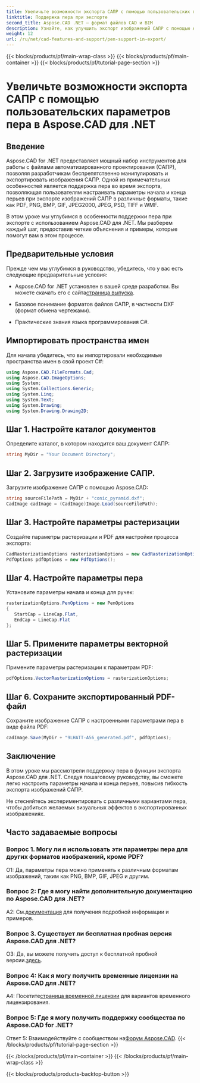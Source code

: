 ```yaml
---
title: Увеличьте возможности экспорта САПР с помощью пользовательских параметров пера в Aspose.CAD для .NET
linktitle: Поддержка пера при экспорте
second_title: Aspose.CAD .NET — формат файлов CAD и BIM
description: Узнайте, как улучшить экспорт изображений САПР с помощью Aspose.CAD для .NET. Настройте параметры пера для создания потрясающих изображений в PDF, PNG, BMP и других форматах.
weight: 12
url: /ru/net/cad-features-and-support/pen-support-in-export/
---
```


{{< blocks/products/pf/main-wrap-class >}}
{{< blocks/products/pf/main-container >}}
{{< blocks/products/pf/tutorial-page-section >}}

# Увеличьте возможности экспорта САПР с помощью пользовательских параметров пера в Aspose.CAD для .NET

## Введение

Aspose.CAD for .NET предоставляет мощный набор инструментов для работы с файлами автоматизированного проектирования (САПР), позволяя разработчикам беспрепятственно манипулировать и экспортировать изображения САПР. Одной из примечательных особенностей является поддержка пера во время экспорта, позволяющая пользователям настраивать параметры начала и конца перьев при экспорте изображений САПР в различные форматы, такие как PDF, PNG, BMP, GIF, JPEG2000, JPEG, PSD, TIFF и WMF.

В этом уроке мы углубимся в особенности поддержки пера при экспорте с использованием Aspose.CAD для .NET. Мы разберем каждый шаг, предоставив четкие объяснения и примеры, которые помогут вам в этом процессе.

## Предварительные условия

Прежде чем мы углубимся в руководство, убедитесь, что у вас есть следующие предварительные условия:

- Aspose.CAD for .NET установлен в вашей среде разработки. Вы можете скачать его с сайта[страница выпуска](https://releases.aspose.com/cad/net/).

- Базовое понимание форматов файлов САПР, в частности DXF (формат обмена чертежами).

- Практические знания языка программирования C#.

## Импортировать пространства имен

Для начала убедитесь, что вы импортировали необходимые пространства имен в свой проект C#:

```csharp
using Aspose.CAD.FileFormats.Cad;
using Aspose.CAD.ImageOptions;
using System;
using System.Collections.Generic;
using System.Linq;
using System.Text;
using System.Drawing;
using System.Drawing.Drawing2D;
```

## Шаг 1. Настройте каталог документов

Определите каталог, в котором находится ваш документ САПР:

```csharp
string MyDir = "Your Document Directory";
```

## Шаг 2. Загрузите изображение САПР.

Загрузите изображение САПР с помощью Aspose.CAD:

```csharp
string sourceFilePath = MyDir + "conic_pyramid.dxf";
CadImage cadImage = (CadImage)Image.Load(sourceFilePath);
```

## Шаг 3. Настройте параметры растеризации

Создайте параметры растеризации и PDF для настройки процесса экспорта:

```csharp
CadRasterizationOptions rasterizationOptions = new CadRasterizationOptions();
PdfOptions pdfOptions = new PdfOptions();
```

## Шаг 4. Настройте параметры пера

Установите параметры начала и конца для ручек:

```csharp
rasterizationOptions.PenOptions = new PenOptions
{
   StartCap = LineCap.Flat,
   EndCap = LineCap.Flat
};
```

## Шаг 5. Примените параметры векторной растеризации

Примените параметры растеризации к параметрам PDF:

```csharp
pdfOptions.VectorRasterizationOptions = rasterizationOptions;
```

## Шаг 6. Сохраните экспортированный PDF-файл

Сохраните изображение САПР с настроенными параметрами пера в виде файла PDF:

```csharp
cadImage.Save(MyDir + "9LHATT-A56_generated.pdf", pdfOptions);
```

## Заключение

В этом уроке мы рассмотрели поддержку пера в функции экспорта Aspose.CAD для .NET. Следуя пошаговому руководству, вы сможете легко настроить параметры начала и конца перьев, повысив гибкость экспорта изображений САПР.

Не стесняйтесь экспериментировать с различными вариантами пера, чтобы добиться желаемых визуальных эффектов в экспортированных изображениях.

## Часто задаваемые вопросы

### Вопрос 1. Могу ли я использовать эти параметры пера для других форматов изображений, кроме PDF?

О1: Да, параметры пера можно применять к различным форматам изображений, таким как PNG, BMP, GIF, JPEG и другим.

### Вопрос 2: Где я могу найти дополнительную документацию по Aspose.CAD для .NET?

 A2: См.[документация](https://reference.aspose.com/cad/net/) для получения подробной информации и примеров.

### Вопрос 3. Существует ли бесплатная пробная версия Aspose.CAD для .NET?

 О3: Да, вы можете получить доступ к бесплатной пробной версии.[здесь](https://releases.aspose.com/).

### Вопрос 4: Как я могу получить временные лицензии на Aspose.CAD для .NET?

 А4: Посетите[страница временной лицензии](https://purchase.aspose.com/temporary-license/) для вариантов временного лицензирования.

### Вопрос 5: Где я могу получить поддержку сообщества по Aspose.CAD for .NET?

 Ответ 5: Взаимодействуйте с сообществом на[Форум Aspose.CAD](https://forum.aspose.com/c/cad/19).
{{< /blocks/products/pf/tutorial-page-section >}}

{{< /blocks/products/pf/main-container >}}
{{< /blocks/products/pf/main-wrap-class >}}

{{< blocks/products/products-backtop-button >}}
